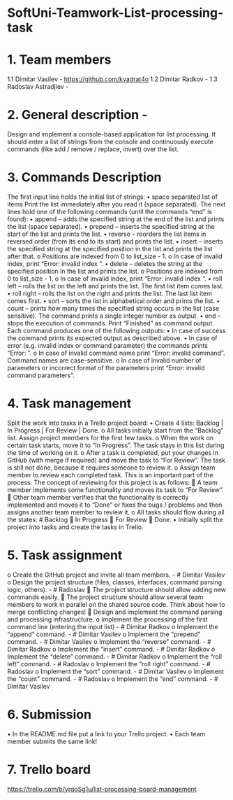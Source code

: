 # SoftUni-Teamwork-List-processing-task
# 1.  Team members
  1.1 Dimitar Vasilev - https://github.com/kvadrat4o
  1.2 Dimitar Radkov - 
  1.3 Radoslav Astradjiev - 
# 2.  General description - 
Design and implement a console-based application for list processing. It should enter a list of strings from the console and continuously execute commands (like add / remove / replace, invert) over the list.
# 3.	Commands Description
The first input line holds the initial list of strings:
•	space separated list of items
Print the list immediately after you read it (space separated).
The next lines hold one of the following commands (until the commands “end” is found):
•	append <string> – adds the specified string at the end of the list and prints the list (space separated).
•	prepend <string> – inserts the specified string at the start of the list and prints the list.
•	reverse – reorders the list items in reversed order (from its end to its start) and prints the list.
•	insert <index> <string> – inserts the specified string at the specified position in the list and prints the list after that.
o	Positions are indexed from 0 to list_size - 1.
o	In case of invalid index, print “Error: invalid index <index>”.
•	delete <index> – deletes the string at the specified position in the list and prints the list.
o	Positions are indexed from 0 to list_size - 1.
o	In case of invalid index, print “Error: invalid index <index>”.
•	roll left – rolls the list on the left and prints the list. The first list item comes last.
•	roll right – rolls the list on the right and prints the list. The last list item comes first.
•	sort – sorts the list in alphabetical order and prints the list.
•	count <string> – prints how many times the specified string occurs in the list (case sensitive). The command prints a single integer number as output.
•	end – stops the execution of commands. Print “Finished” as command output.
Each command produces one of the following outputs:
•	In case of success the command prints its expected output as described above.
•	In case of error (e.g. invalid index or command parameter) the commands prints “Error: <error message>”.
o	In case of invalid command name print “Error: invalid command”. Command names are case-sensitive.
o	In case of invalid number of parameters or incorrect format of the parameters print “Error: invalid command parameters”.
# 4.  Task management
  Split the work into tasks in a Trello project board:
•	Create 4 lists: Backlog | In Progress | For Review | Done.
o	All tasks initially start from the “Backlog” list. Assign project members for the first few tasks.
o	When the work on certain task starts, move it to “In Progress”. The task stays in this list during the time of working on it.
o	After a task is completed, put your changes in GitHub (with merge if required) and move the task to “For Review”. The task is still not done, because it requires someone to review it.
o	Assign team member to review each completed task. This is an important part of the process. The concept of reviewing for this project is as follows:
	A team member implements some functionality and moves its task to “For Review”.
	Other team member verifies that the functionality is correctly implemented and moves it to “Done” or fixes the bugs / problems and then assigns another team member to review it.
o	All tasks should flow during all the states: #  Backlog  In Progress  For Review  Done.
•	Initially split the project into tasks and create the tasks in Trello. 
# 5.  Task assignment
  o	Create the GitHub project and invite all team members. - # Dimitar Vasilev
  o	Design the project structure (files, classes, interfaces, command parsing logic, others). - # Radoslav
  	The project structure should allow adding new commands easily.
  	The project structure should allow several team members to work in parallel on the shared source code. Think about how to merge conflicting changes!
  	Design and implement the command parsing and processing infrastructure.
  o	Implement the processing of the first command line (entering the input list) - # Dimitar Radkov
  o	Implement the “append” command. - # Dimitar Vasilev
  o	Implement the “prepend” command. - # Dimitar Vasilev
  o	Implement the “reverse” command. - # Dimitar Radkov
  o	Implement the “insert” command. - # Dimitar Radkov
  o	Implement the “delete” command. - # Dimitar Radkov
  o	Implement the “roll left” command. - # Radoslav
  o	Implement the “roll right” command. - # Radoslav
  o	Implement the “sort” command. - # Dimitar Vasilev
  o	Implement the “count” command. - # Radoslav
  o	Implement the “end” command. - # Dimitar Vasilev
# 6.  Submission
  •	In the README.md file put a link to your Trello project.
  •	Each team member submits the same link!
# 7.  Trello board
  https://trello.com/b/yrqoSg1u/list-processing-board-management 
  



